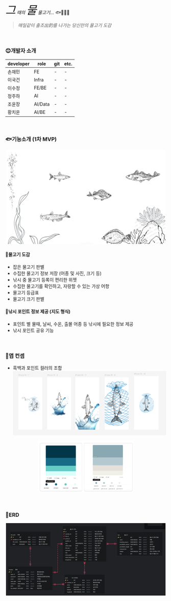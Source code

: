 *<span style="font-size:250%">그</span> 때의*
*<span style="font-size:250%">물</span> 물고기...*
🐟🐠🐡🫧

> *매일같이 출조出釣를 나가는 당신만의 물고기 도감*

ㅤ  ㅤ  
### 😊개발자 소개
| developer  | role | git| etc.|
|--------|----------|---|-----------|
| 손재민 | FE       | - |     -     |
| 이국건 | Infra    | - |     -     |
| 이수정 | FE/BE    | - |     -     |
| 정주하 | AI       | - |     -     |
| 조윤장 | AI/Data  | - |     -     |
| 황치운 | AI/BE    | - |     -     |

ㅤ

### 🐟기능소개 (1차 MVP)
<p align="center">
<img src="README_asset\fish_tank.png" alt="app color" width="500">

#### 📖물고기 도감  
- 잡은 물고기 판별
- 수집한 물고기 정보 저장 (어종 및 사진, 크기 등)
- 낚시 중 물고기 등록이 편리한 위젯
- 수집한 물고기를 확인하고, 자랑할 수 있는 가상 어항
- 물고기 등급표
- 물고기 크기 판별
#### 🚩낚시 포인트 정보 제공 (지도 형식)
- 포인트 별 물때, 날씨, 수온, 출몰 어종 등 낚시에 필요한 정보 제공
- 낚시 포인트 공유 기능

ㅤ  
### 📱앱 컨셉
- 흑백과 포인트 컬러의 조합  
![app concept](README_asset\app_concept.png)
<p align="center">
<img src="README_asset\color.png" alt="app color" width="300">
</p>

ㅤ  


### 💾ERD
<p align="center">
<img src="README_asset\erd.png" alt="app color" width="500">
</p>